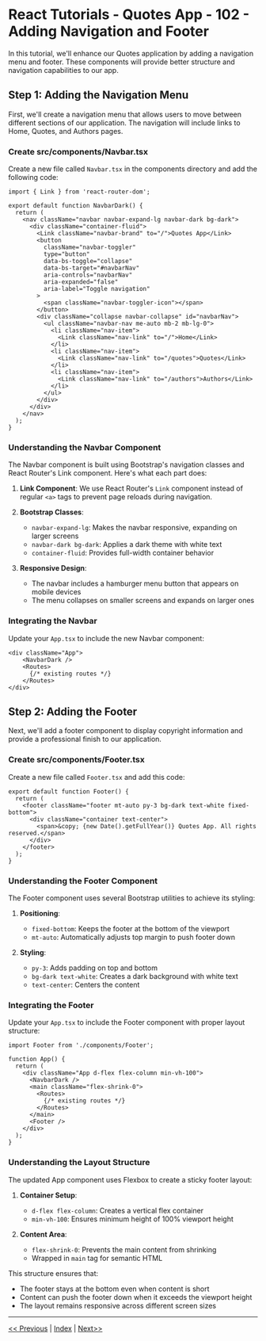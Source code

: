 # React Tutorials - Quotes App - 102 - Adding Navigation and Footer

In this tutorial, we'll enhance our Quotes application by adding a navigation menu and footer. These components will provide better structure and navigation capabilities to our app.

## Step 1: Adding the Navigation Menu

First, we'll create a navigation menu that allows users to move between different sections of our application. The navigation will include links to Home, Quotes, and Authors pages.

### Create src/components/Navbar.tsx

Create a new file called `Navbar.tsx` in the components directory and add the following code:

```tsx
import { Link } from 'react-router-dom';

export default function NavbarDark() {
  return (
    <nav className="navbar navbar-expand-lg navbar-dark bg-dark">
      <div className="container-fluid">
        <Link className="navbar-brand" to="/">Quotes App</Link>
        <button 
          className="navbar-toggler" 
          type="button" 
          data-bs-toggle="collapse" 
          data-bs-target="#navbarNav" 
          aria-controls="navbarNav" 
          aria-expanded="false" 
          aria-label="Toggle navigation"
        >
          <span className="navbar-toggler-icon"></span>
        </button>
        <div className="collapse navbar-collapse" id="navbarNav">
          <ul className="navbar-nav me-auto mb-2 mb-lg-0">
            <li className="nav-item">
              <Link className="nav-link" to="/">Home</Link>
            </li>
            <li className="nav-item">
              <Link className="nav-link" to="/quotes">Quotes</Link>
            </li>
            <li className="nav-item">
              <Link className="nav-link" to="/authors">Authors</Link>
            </li>
          </ul>
        </div>
      </div>
    </nav>
  );
}
```

### Understanding the Navbar Component

The Navbar component is built using Bootstrap's navigation classes and React Router's Link component. Here's what each part does:

1. **Link Component**: We use React Router's `Link` component instead of regular `<a>` tags to prevent page reloads during navigation.

2. **Bootstrap Classes**:
   - `navbar-expand-lg`: Makes the navbar responsive, expanding on larger screens
   - `navbar-dark bg-dark`: Applies a dark theme with white text
   - `container-fluid`: Provides full-width container behavior

3. **Responsive Design**:
   - The navbar includes a hamburger menu button that appears on mobile devices
   - The menu collapses on smaller screens and expands on larger ones

### Integrating the Navbar

Update your `App.tsx` to include the new Navbar component:

```tsx
<div className="App">
    <NavbarDark />
    <Routes>
      {/* existing routes */}
    </Routes>
</div>
```

## Step 2: Adding the Footer

Next, we'll add a footer component to display copyright information and provide a professional finish to our application.

### Create src/components/Footer.tsx

Create a new file called `Footer.tsx` and add this code:

```tsx
export default function Footer() {
  return (
    <footer className="footer mt-auto py-3 bg-dark text-white fixed-bottom">
      <div className="container text-center">
        <span>&copy; {new Date().getFullYear()} Quotes App. All rights reserved.</span>
      </div>
    </footer>
  );
}
```

### Understanding the Footer Component

The Footer component uses several Bootstrap utilities to achieve its styling:

1. **Positioning**:
   - `fixed-bottom`: Keeps the footer at the bottom of the viewport
   - `mt-auto`: Automatically adjusts top margin to push footer down

2. **Styling**:
   - `py-3`: Adds padding on top and bottom
   - `bg-dark text-white`: Creates a dark background with white text
   - `text-center`: Centers the content

### Integrating the Footer

Update your `App.tsx` to include the Footer component with proper layout structure:

```tsx
import Footer from './components/Footer';

function App() {
  return (
    <div className="App d-flex flex-column min-vh-100">
      <NavbarDark />
      <main className="flex-shrink-0">
        <Routes>
          {/* existing routes */}
        </Routes>
      </main>
      <Footer />
    </div>
  );
}
```

### Understanding the Layout Structure

The updated App component uses Flexbox to create a sticky footer layout:

1. **Container Setup**:
   - `d-flex flex-column`: Creates a vertical flex container
   - `min-vh-100`: Ensures minimum height of 100% viewport height

2. **Content Area**:
   - `flex-shrink-0`: Prevents the main content from shrinking
   - Wrapped in `main` tag for semantic HTML

This structure ensures that:
- The footer stays at the bottom even when content is short
- Content can push the footer down when it exceeds the viewport height
- The layout remains responsive across different screen sizes

---

[<< Previous](https://costaivo.com/tutorial-reactjs/quotes-101) | [Index](https://costaivo.com/tutorial-reactjs) | [Next>>](https://costaivo.com/tutorial-reactjs/quotes-103)

